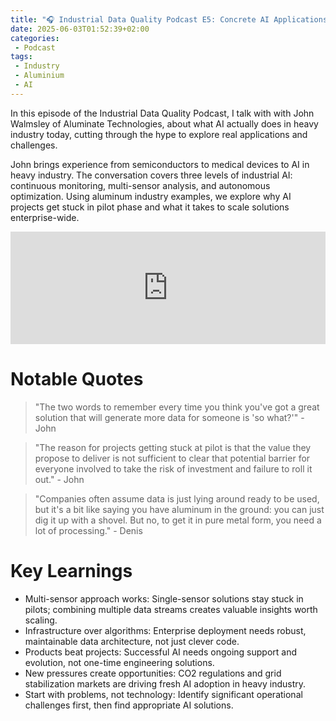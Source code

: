 ```yaml
---
title: "🎧 Industrial Data Quality Podcast E5: Concrete AI Applications in Heavy Industry with John Walmsley"
date: 2025-06-03T01:52:39+02:00
categories: 
 - Podcast
tags: 
 - Industry
 - Aluminium
 - AI
---
```


In this episode of the Industrial Data Quality Podcast, I talk with with John Walmsley of Aluminate Technologies, about what AI actually does in heavy industry today, cutting through the hype to explore real applications and challenges.

John brings experience from semiconductors to medical devices to AI in heavy industry. The conversation covers three levels of industrial AI: continuous monitoring, multi-sensor analysis, and autonomous optimization. Using aluminum industry examples, we explore why AI projects get stuck in pilot phase and what it takes to scale solutions enterprise-wide.

<iframe width="100%" height="180" frameborder="no" scrolling="no" seamless="" src="https://share.transistor.fm/e/6614228d"></iframe>

# Notable Quotes

> "The two words to remember every time you think you've got a great solution that will generate more data for someone is 'so what?'" - John


> "The reason for projects getting stuck at pilot is that the value they propose to deliver is not sufficient to clear that potential barrier for everyone involved to take the risk of investment and failure to roll it out." - John


> "Companies often assume data is just lying around ready to be used, but it's a bit like saying you have aluminum in the ground: you can just dig it up with a shovel. But no, to get it in pure metal form, you need a lot of processing." - Denis

# Key Learnings

* Multi-sensor approach works: Single-sensor solutions stay stuck in pilots; combining multiple data streams creates valuable insights worth scaling.
* Infrastructure over algorithms: Enterprise deployment needs robust, maintainable data architecture, not just clever code.
* Products beat projects: Successful AI needs ongoing support and evolution, not one-time engineering solutions.
* New pressures create opportunities: CO2 regulations and grid stabilization markets are driving fresh AI adoption in heavy industry.
* Start with problems, not technology: Identify significant operational challenges first, then find appropriate AI solutions.
